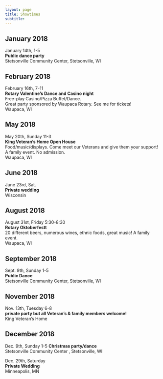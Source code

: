 ```yaml
---
layout: page
title: Showtimes
subtitle: 
---
```


## January 2018
January 14th, 1-5  
**Public dance party**  
Stetsonville Community Center, Stetsonville, WI

## February 2018
February 16th, 7-11  
**Rotary Valentine’s Dance and Casino night**  
Free-play Casino/Pizza Buffet/Dance.  
Great party sponsored by Waupaca Rotary.  See me for tickets!  
Waupaca, WI

## May 2018
May 20th, Sunday 11-3  
**King Veteran’s Home Open House**  
Food/music/displays. Come meet our Veterans and give them your support! A family event. No admission.  
Waupaca, WI

## June 2018
June 23rd, Sat.  
**Private wedding**   
Wisconsin

## August 2018
August 31st, Friday 5:30-8:30  
**Rotary Oktoberfestt**  
20 different beers, numerous wines, ethnic foods, great music! A family event.  
Waupaca, WI

## September 2018
Sept. 9th, Sunday 1-5  
**Public Dance**  
Stetsonville Community Center, Stetsonville, WI

## November 2018
Nov. 13th, Tuesday 6-8  
**private party but all Veteran’s & family members welcome!**  
King Veteran’s Home

## December 2018
Dec. 9th, Sunday 1-5 
**Christmas party/dance**  
Stetsonville Community Center , Stetsonville, WI

Dec. 29th, Saturday  
**Private Wedding**   
Minneapolis, MN  
